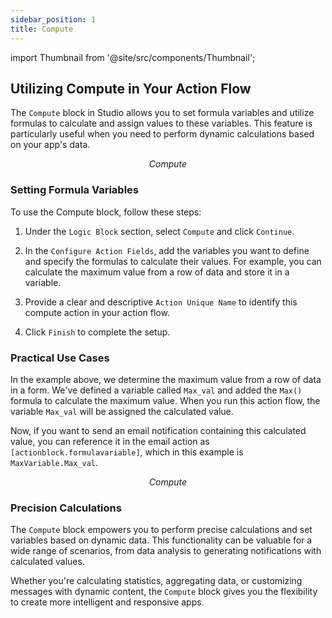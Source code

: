 ```yaml
---
sidebar_position: 1
title: Compute
---
```


import Thumbnail from '@site/src/components/Thumbnail';

## Utilizing Compute in Your Action Flow

The `Compute` block in Studio allows you to set formula variables and utilize formulas to calculate and assign values to these variables. This feature is particularly useful when you need to perform dynamic calculations based on your app's data.

<figure>
<Thumbnail src="/img/reference/actionflow-blocks/compute/compute.png" alt="Compute" />
<figcaption align='center'><i>Compute</i></figcaption>
</figure>

### Setting Formula Variables

To use the Compute block, follow these steps:

1. Under the `Logic Block` section, select `Compute` and click `Continue`.

2. In the `Configure Action Fields`, add the variables you want to define and specify the formulas to calculate their values. For example, you can calculate the maximum value from a row of data and store it in a variable.

3. Provide a clear and descriptive `Action Unique Name` to identify this compute action in your action flow.

4. Click `Finish` to complete the setup.

<figure>
<Thumbnail src="/img/reference/actionflow-blocks/compute/feild.png" alt="Compute" />
</figure>

### Practical Use Cases

In the example above, we determine the maximum value from a row of data in a form. We've defined a variable called `Max_val` and added the `Max()` formula to calculate the maximum value. When you run this action flow, the variable `Max_val` will be assigned the calculated value.

Now, if you want to send an email notification containing this calculated value, you can reference it in the email action as `[actionblock.formulavariable]`, which in this example is `MaxVariable.Max_val`.

<figure>
<Thumbnail src="/img/reference/actionflow-blocks/compute/example1.png" alt="Compute" />
<figcaption align='center'><i>Compute</i></figcaption>
</figure>

### Precision Calculations

The `Compute` block empowers you to perform precise calculations and set variables based on dynamic data. This functionality can be valuable for a wide range of scenarios, from data analysis to generating notifications with calculated values.

Whether you're calculating statistics, aggregating data, or customizing messages with dynamic content, the `Compute` block gives you the flexibility to create more intelligent and responsive apps.
